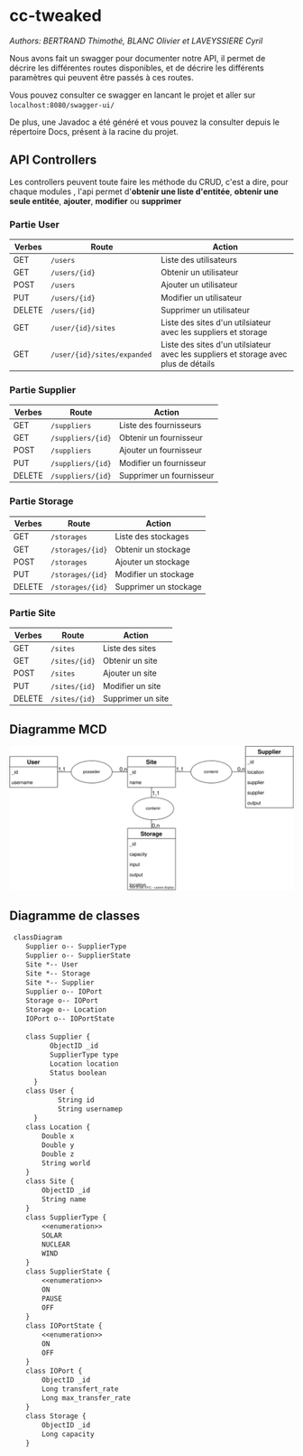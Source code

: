 # cc-tweaked
*Authors: BERTRAND Thimothé, BLANC Olivier et LAVEYSSIERE Cyril*  

Nous avons fait un swagger pour documenter notre API, il permet de décrire les différentes routes disponibles, et de décrire les différents paramètres qui peuvent être passés à ces routes.

Vous pouvez consulter ce swagger en lancant le projet et aller sur `localhost:8080/swagger-ui/`

De plus, une Javadoc a été généré et vous pouvez la consulter depuis le répertoire Docs, présent à la racine du projet.

## API Controllers

Les controllers peuvent toute faire les méthode du CRUD, c'est a dire, pour chaque modules , l'api permet d'**obtenir une liste d'entitée**, **obtenir une seule entitée**, **ajouter**, **modifier** ou **supprimer**


### Partie User

| Verbes | Route                     | Action                                                                              |
|--------|---------------------------|-------------------------------------------------------------------------------------|
| GET    | `/users`                    | Liste des utilisateurs                                                              |
| GET    | `/users/{id}               `| Obtenir un utilisateur                                                              |
| POST   | `/users                    `| Ajouter un utilisateur                                                              |
| PUT    | `/users/{id}               `| Modifier un utilisateur                                                             |
| DELETE | `/users/{id}               `| Supprimer un utilisateur                                                            |
| GET    | `/user/{id}/sites          `| Liste des sites d'un utilsiateur avec les suppliers et storage                      |
| GET    | `/user/{id}/sites/expanded `| Liste des sites d'un utilsiateur avec les suppliers et storage avec plus de détails |


### Partie Supplier


| Verbes | Route | Action |
|--------|-------|--------|
| GET    | `/suppliers`      |Liste des fournisseurs|
| GET    |   `/suppliers/{id}`    |Obtenir un fournisseur|
| POST   |  `/suppliers`     |Ajouter un fournisseur|
| PUT    |  `/suppliers/{id}`     |Modifier un fournisseur|
| DELETE |  `/suppliers/{id}`     |Supprimer un fournisseur|

### Partie Storage

| Verbes | Route | Action |
|--------|-------|--------|
| GET    | `/storages`      |Liste des stockages|
| GET    |   `/storages/{id}`    |Obtenir un stockage|
| POST   |  `/storages`     |Ajouter un stockage|
| PUT    |  `/storages/{id}`     |Modifier un stockage|
| DELETE |  `/storages/{id}`     |Supprimer un stockage|

### Partie Site

| Verbes | Route | Action |
|--------|-------|--------|
| GET    | `/sites`      |Liste des sites|
| GET    |   `/sites/{id}`    |Obtenir un site|
| POST   |  `/sites`     |Ajouter un site|
| PUT    |  `/sites/{id}`     |Modifier un site|
| DELETE |  `/sites/{id}`     |Supprimer un site|

## Diagramme MCD
![Diagramme de classes](./mcd.svg)

## Diagramme de classes


```mermaid
 classDiagram
    Supplier o-- SupplierType
    Supplier o-- SupplierState
    Site *-- User
    Site *-- Storage
    Site *-- Supplier
    Supplier o-- IOPort
    Storage o-- IOPort
    Storage o-- Location
    IOPort o-- IOPortState
      
    class Supplier {
          ObjectID _id
          SupplierType type
          Location location
          Status boolean
      }
    class User {
            String id
            String usernamep
      }
    class Location {
        Double x
        Double y
        Double z
        String world
    }
    class Site {
        ObjectID _id
        String name
    }
    class SupplierType {
        <<enumeration>>
        SOLAR
        NUCLEAR
        WIND
    }
    class SupplierState {
        <<enumeration>>
        ON
        PAUSE
        OFF
    }
    class IOPortState {
        <<enumeration>>
        ON
        OFF
    }
    class IOPort {
        ObjectID _id
        Long transfert_rate
        Long max_transfer_rate
    }
    class Storage {
        ObjectID _id
        Long capacity
    }
```